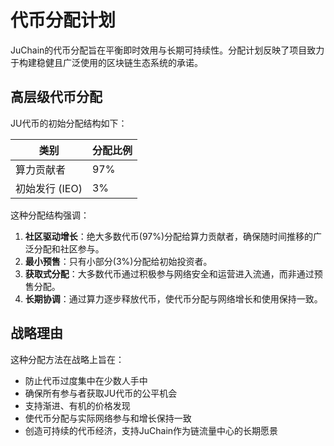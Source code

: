 # 代币分配计划

JuChain的代币分配旨在平衡即时效用与长期可持续性。分配计划反映了项目致力于构建稳健且广泛使用的区块链生态系统的承诺。

## 高层级代币分配

JU代币的初始分配结构如下：

| 类别         | 分配比例 |
| ---------- | ---- |
| 算力贡献者      | 97%  |
| 初始发行 (IEO) | 3%   |

这种分配结构强调：

1. **社区驱动增长**：绝大多数代币(97%)分配给算力贡献者，确保随时间推移的广泛分配和社区参与。
2. **最小预售**：只有小部分(3%)分配给初始投资者。
3. **获取式分配**：大多数代币通过积极参与网络安全和运营进入流通，而非通过预售分配。
4. **长期协调**：通过算力逐步释放代币，使代币分配与网络增长和使用保持一致。

## 战略理由

这种分配方法在战略上旨在：

* 防止代币过度集中在少数人手中
* 确保所有参与者获取JU代币的公平机会
* 支持渐进、有机的价格发现
* 使代币分配与实际网络参与和增长保持一致
* 创造可持续的代币经济，支持JuChain作为链流量中心的长期愿景
